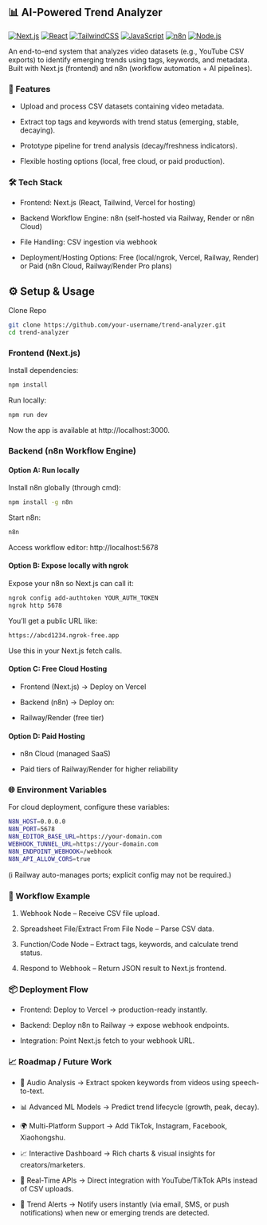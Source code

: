 ## 📊 AI-Powered Trend Analyzer
[![Next.js](https://img.shields.io/badge/Next.js-000000?logo=nextdotjs&logoColor=white)](https://nextjs.org/)  [![React](https://img.shields.io/badge/React-20232A?logo=react&logoColor=61DAFB)](https://react.dev/)  [![TailwindCSS](https://img.shields.io/badge/TailwindCSS-38B2AC?logo=tailwindcss&logoColor=white)](https://tailwindcss.com/)  [![JavaScript](https://img.shields.io/badge/JavaScript-F7DF1E?logo=javascript&logoColor=black)](https://developer.mozilla.org/docs/Web/JavaScript)  [![n8n](https://img.shields.io/badge/n8n-6BD07A?logo=n8n&logoColor=white)](https://n8n.io/)  [![Node.js](https://img.shields.io/badge/Node.js-339933?logo=node.js&logoColor=white)](https://nodejs.org/)  

An end-to-end system that analyzes video datasets (e.g., YouTube CSV exports) to identify emerging trends using tags, keywords, and metadata.
Built with Next.js (frontend) and n8n (workflow automation + AI pipelines).

### 🚀 Features

- Upload and process CSV datasets containing video metadata.

- Extract top tags and keywords with trend status (emerging, stable, decaying).

- Prototype pipeline for trend analysis (decay/freshness indicators).

- Flexible hosting options (local, free cloud, or paid production).

### 🛠️ Tech Stack

- Frontend: Next.js (React, Tailwind, Vercel for hosting)

- Backend Workflow Engine: n8n (self-hosted via Railway, Render or n8n Cloud)

- File Handling: CSV ingestion via webhook

- Deployment/Hosting Options: Free (local/ngrok, Vercel, Railway, Render) or Paid (n8n Cloud, Railway/Render Pro plans)

## ⚙️ Setup & Usage
Clone Repo
```bash
git clone https://github.com/your-username/trend-analyzer.git
cd trend-analyzer
```

### Frontend (Next.js)

Install dependencies:
```bash
npm install
```
Run locally:
```bash
npm run dev
```
Now the app is available at http://localhost:3000.

### Backend (n8n Workflow Engine)
#### Option A: Run locally

Install n8n globally (through cmd):
```bash
npm install -g n8n
```

Start n8n:
```bash
n8n
```
Access workflow editor: http://localhost:5678

#### Option B: Expose locally with ngrok

Expose your n8n so Next.js can call it:
```bash
ngrok config add-authtoken YOUR_AUTH_TOKEN
ngrok http 5678
```

You’ll get a public URL like:
```bash
https://abcd1234.ngrok-free.app
```
Use this in your Next.js fetch calls.

#### Option C: Free Cloud Hosting

- Frontend (Next.js) → Deploy on Vercel

- Backend (n8n) → Deploy on:

- Railway/Render (free tier)

#### Option D: Paid Hosting

- n8n Cloud (managed SaaS)

- Paid tiers of Railway/Render for higher reliability

### 🌐 Environment Variables

For cloud deployment, configure these variables:
```bash
N8N_HOST=0.0.0.0
N8N_PORT=5678
N8N_EDITOR_BASE_URL=https://your-domain.com
WEBHOOK_TUNNEL_URL=https://your-domain.com
N8N_ENDPOINT_WEBHOOK=/webhook
N8N_API_ALLOW_CORS=true
```
(ℹ️ Railway auto-manages ports; explicit config may not be required.)

### 📂 Workflow Example

1. Webhook Node – Receive CSV file upload.

2. Spreadsheet File/Extract From File Node – Parse CSV data.

3. Function/Code Node – Extract tags, keywords, and calculate trend status.

4. Respond to Webhook – Return JSON result to Next.js frontend.

### 📦 Deployment Flow

- Frontend: Deploy to Vercel → production-ready instantly.

- Backend: Deploy n8n to Railway → expose webhook endpoints.

- Integration: Point Next.js fetch to your webhook URL.

### 📈 Roadmap / Future Work

- 🎵 Audio Analysis → Extract spoken keywords from videos using speech-to-text.

- 📊 Advanced ML Models → Predict trend lifecycle (growth, peak, decay).

- 🌍 Multi-Platform Support → Add TikTok, Instagram, Facebook, Xiaohongshu.

- 📈 Interactive Dashboard → Rich charts & visual insights for creators/marketers.

- 🔗 Real-Time APIs → Direct integration with YouTube/TikTok APIs instead of CSV uploads.

- 🔔 Trend Alerts → Notify users instantly (via email, SMS, or push notifications) when new or emerging trends are detected.
